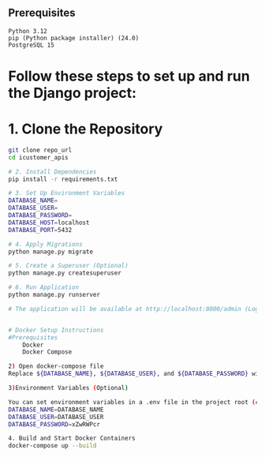 ## Prerequisites
    Python 3.12
    pip (Python package installer) (24.0)
    PostgreSQL 15

# Follow these steps to set up and run the Django project:

# 1. Clone the Repository
```bash
git clone repo_url
cd icustomer_apis

# 2. Install Dependencies
pip install -r requirements.txt

# 3. Set Up Environment Variables
DATABASE_NAME=
DATABASE_USER=
DATABASE_PASSWORD=
DATABASE_HOST=localhost
DATABASE_PORT=5432

# 4. Apply Migrations
python manage.py migrate

# 5. Create a Superuser (Optional)
python manage.py createsuperuser

# 6. Run Application
python manage.py runserver

# The application will be available at http://localhost:8000/admin (Login with your super user credentials created with python manage.py createsuperuser)


# Docker Setup Instructions
#Prerequisites
    Docker
    Docker Compose

2) Open docker-compose file
Replace ${DATABASE_NAME}, ${DATABASE_USER}, and ${DATABASE_PASSWORD} with your PostgreSQL database credentials.

3)Environment Variables (Optional)

You can set environment variables in a .env file in the project root (create if not exists):
DATABASE_NAME=DATABASE_NAME
DATABASE_USER=DATABASE_USER
DATABASE_PASSWORD=xZwRWPcr

4. Build and Start Docker Containers
docker-compose up --build